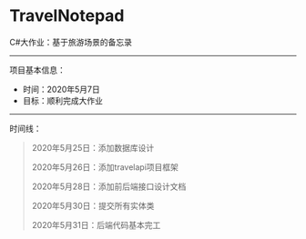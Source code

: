 # TravelNotepad
C#大作业：基于旅游场景的备忘录

------
项目基本信息：
* 时间：2020年5月7日
* 目标：顺利完成大作业

-----
时间线：
> 2020年5月25日：添加数据库设计
> 
> 2020年5月26日：添加travelapi项目框架
>
> 2020年5月28日：添加前后端接口设计文档
>
> 2020年5月30日：提交所有实体类
>
> 2020年5月31日：后端代码基本完工
